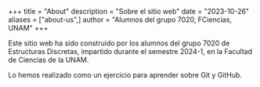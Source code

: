 +++
title = "About"
description = "Sobre el sitio web"
date = "2023-10-26"
aliases = ["about-us",]
author = "Alumnos del grupo 7020, FCiencias, UNAM"
+++

Este sitio web ha sido construido por los alumnos del grupo 7020 de Estructuras Discretas, impartido durante el semestre 2024-1, en la Facultad de Ciencias de la UNAM.

Lo hemos realizado como un ejercicio para aprender sobre Git y GitHub.


